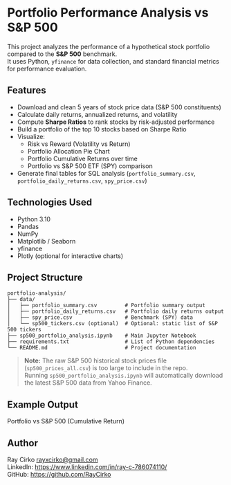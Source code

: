 # Portfolio Performance Analysis vs S&P 500

This project analyzes the performance of a hypothetical stock portfolio compared to the **S&P 500** benchmark.  
It uses Python, `yfinance` for data collection, and standard financial metrics for performance evaluation.

## Features
- Download and clean 5 years of stock price data (S&P 500 constituents)  
- Calculate daily returns, annualized returns, and volatility  
- Compute **Sharpe Ratios** to rank stocks by risk-adjusted performance  
- Build a portfolio of the top 10 stocks based on Sharpe Ratio  
- Visualize:
  - Risk vs Reward (Volatility vs Return)  
  - Portfolio Allocation Pie Chart  
  - Portfolio Cumulative Returns over time  
  - Portfolio vs S&P 500 ETF (SPY) comparison  
- Generate final tables for SQL analysis (`portfolio_summary.csv`, `portfolio_daily_returns.csv`, `spy_price.csv`)  

## Technologies Used
- Python 3.10
- Pandas  
- NumPy  
- Matplotlib / Seaborn  
- yfinance  
- Plotly (optional for interactive charts)  

## Project Structure
```
portfolio-analysis/
├── data/
│   ├── portfolio_summary.csv         # Portfolio summary output
│   ├── portfolio_daily_returns.csv   # Portfolio daily returns output
│   ├── spy_price.csv                 # Benchmark (SPY) data
│   └── sp500_tickers.csv (optional)  # Optional: static list of S&P 500 tickers
├── sp500_portfolio_analysis.ipynb    # Main Jupyter Notebook
├── requirements.txt                  # List of Python dependencies
└── README.md                         # Project documentation
```
> **Note:** The raw S&P 500 historical stock prices file (`sp500_prices_all.csv`) is too large to include in the repo.  
> Running `sp500_portfolio_analysis.ipynb` will automatically download the latest S&P 500 data from Yahoo Finance.


## Example Output
Portfolio vs S&P 500 (Cumulative Return)  


## Author
Ray Cirko
rayxcirko@gmail.com  
LinkedIn: https://www.linkedin.com/in/ray-c-786074110/ <br>
GitHub: https://github.com/RayCirko 

